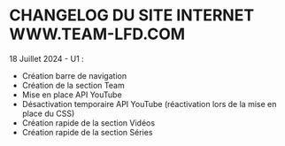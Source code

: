 # CHANGELOG DU SITE INTERNET WWW.TEAM-LFD.COM

18 Juillet 2024 - U1 :

- Création barre de navigation
- Création de la section Team
- Mise en place API YouTube
- Désactivation temporaire API YouTube (réactivation lors de la mise en place du CSS)
- Création rapide de la section Vidéos
- Création rapide de la section Séries
